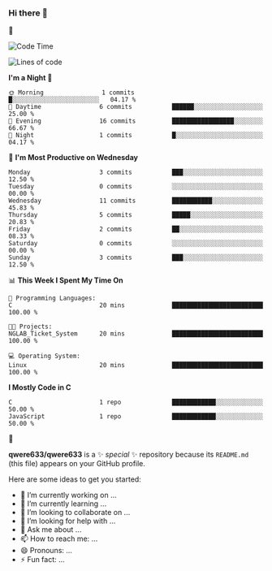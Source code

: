 ### Hi there 👋

🎄

<!--START_SECTION:waka-->
![Code Time](http://img.shields.io/badge/Code%20Time-12%20hrs%2030%20mins-blue)

![Lines of code](https://img.shields.io/badge/From%20Hello%20World%20I%27ve%20Written-42.9%20thousand%20lines%20of%20code-blue)

**I'm a Night 🦉** 

```text
🌞 Morning                1 commits           █░░░░░░░░░░░░░░░░░░░░░░░░   04.17 % 
🌆 Daytime                6 commits           ██████░░░░░░░░░░░░░░░░░░░   25.00 % 
🌃 Evening                16 commits          █████████████████░░░░░░░░   66.67 % 
🌙 Night                  1 commits           █░░░░░░░░░░░░░░░░░░░░░░░░   04.17 % 
```
📅 **I'm Most Productive on Wednesday** 

```text
Monday                   3 commits           ███░░░░░░░░░░░░░░░░░░░░░░   12.50 % 
Tuesday                  0 commits           ░░░░░░░░░░░░░░░░░░░░░░░░░   00.00 % 
Wednesday                11 commits          ███████████░░░░░░░░░░░░░░   45.83 % 
Thursday                 5 commits           █████░░░░░░░░░░░░░░░░░░░░   20.83 % 
Friday                   2 commits           ██░░░░░░░░░░░░░░░░░░░░░░░   08.33 % 
Saturday                 0 commits           ░░░░░░░░░░░░░░░░░░░░░░░░░   00.00 % 
Sunday                   3 commits           ███░░░░░░░░░░░░░░░░░░░░░░   12.50 % 
```


📊 **This Week I Spent My Time On** 

```text
💬 Programming Languages: 
C                        20 mins             █████████████████████████   100.00 % 

🐱‍💻 Projects: 
NGLAB_Ticket_System      20 mins             █████████████████████████   100.00 % 

💻 Operating System: 
Linux                    20 mins             █████████████████████████   100.00 % 
```

**I Mostly Code in C** 

```text
C                        1 repo              ████████████░░░░░░░░░░░░░   50.00 % 
JavaScript               1 repo              ████████████░░░░░░░░░░░░░   50.00 % 
```




<!--END_SECTION:waka-->



🌲

**qwere633/qwere633** is a ✨ _special_ ✨ repository because its `README.md` (this file) appears on your GitHub profile.

Here are some ideas to get you started:

- 🔭 I’m currently working on ...
- 🌱 I’m currently learning ...
- 👯 I’m looking to collaborate on ...
- 🤔 I’m looking for help with ...
- 💬 Ask me about ...
- 📫 How to reach me: ...
- 😄 Pronouns: ...
- ⚡ Fun fact: ...

